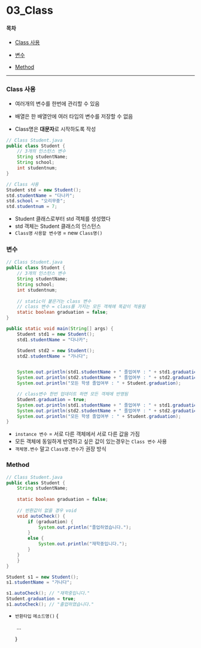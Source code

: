 # 03_Class

#### 목차

- [Class 사용](#Class-사용)

- [변수](#변수)

- [Method](#Method)

  





---







### Class 사용

- 여러개의 변수를 한번에 관리할 수 있음

- 배열은 한 배열안에 여러 타입의 변수를 저장할 수 없음
- Class명은 **대문자**로 시작하도록 작성

```java
// Class Student.java 
public class Student {
    // 3개의 인스턴스 변수
    String studentName;
    String school;
    int studentnum;
}
```

```java
// Class 사용
Student std = new Student();
std.studentName = "다나카";
std.school = "오리무중";
std.studentnum = 7;
```

- Student 클래스로부터 std 객체를 생성했다
- std 객체는 Student 클래스의 인스턴스
- `Class명` `사용할 변수명` = new `Class명()`





### 변수

```java
// Class Student.java 
public class Student {
    // 3개의 인스턴스 변수
    String studentName;
    String school;
    int studentnum;
    
    // static이 붙은거는 class 변수
    // class 변수 = class를 가지는 모든 객체에 똑같이 적용됨
    static boolean graduation = false;
}
```

```java
public static void main(String[] args) {
    Student std1 = new Student();
    std1.studentName = "다나카";

    Student std2 = new Student();
    std2.studentName = "가나다";


    System.out.println(std1.studentName + " 졸업여부 : " + std1.graduation);
    System.out.println(std2.studentName + " 졸업여부 : " + std2.graduation);
    System.out.println("모든 학생 졸업여부 : " + Student.graduation);

    // class변수 한번 업데이트 하면 모든 객체에 반영됨
    Student.graduation = true;
    System.out.println(std1.studentName + " 졸업여부 : " + std1.graduation);
    System.out.println(std2.studentName + " 졸업여부 : " + std2.graduation);
    System.out.println("모든 학생 졸업여부 : " + Student.graduation);
}
```

- `instance 변수` = 서로 다른 객체에서 서로 다른 값을 가짐
- 모든 객체에 동일하게 반영하고 싶은 값이 있는경우는 `Class 변수` 사용 
- `객체명.변수` 말고 `Class명.변수`가 권장 방식





### Method

```java
// Class Student.java 
public class Student {
    String studentName;
    
    static boolean graduation = false;
    
    // 반환값이 없을 경우 void
    void autoCheck() {
        if (graduation) {
            System.out.println("졸업하였습니다.");
        }
        else {
            System.out.println("재학중입니다.");
        }
    }
    }
}
```

```java
Student s1 = new Student();
s1.studentName = "가나다";

s1.autoCheck(); // "재학중입니다."
Student.graduation = true;
s1.autoCheck(); // "졸업하였습니다."
```

- `반환타입` `메소드명()` {

  ​	...

  }
